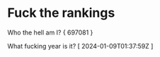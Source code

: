 # Fuck the rankings

Who the hell am I?
{ 697081 }

What fucking year is it?
[ 2024-01-09T01:37:59Z ]

